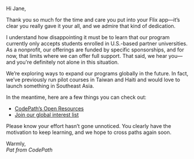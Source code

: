 Hi Jane,

Thank you so much for the time and care you put into your Flix app—it’s clear you really gave it your all, and we admire that kind of dedication.

I understand how disappointing it must be to learn that our program currently only accepts students enrolled in U.S.-based partner universities. As a nonprofit, our offerings are funded by specific sponsorships, and for now, that limits where we can offer full support. That said, we hear you—and you're definitely not alone in this situation.

We’re exploring ways to expand our programs globally in the future. In fact, we’ve previously run pilot courses in Taiwan and Haiti and would love to launch something in Southeast Asia.

In the meantime, here are a few things you can check out:
- [CodePath’s Open Resources](https://placeholder.link/resources)
- [Join our global interest list](https://placeholder.link/global)

Please know your effort hasn’t gone unnoticed. You clearly have the motivation to keep learning, and we hope to cross paths again soon.

Warmly,  
*Pat from CodePath*
